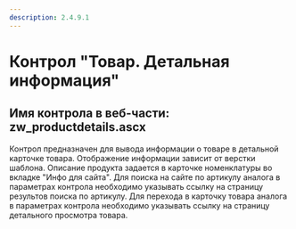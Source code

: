 ```yaml
---
description: 2.4.9.1
---
```


# Контрол "Товар. Детальная информация"

## Имя контрола в веб-части: zw\_productdetails.ascx

Контрол предназначен для вывода информации о товаре в детальной карточке товара. Отображение информации зависит от верстки шаблона. Описание продукта задается в карточке номенклатуры во вкладке "Инфо для сайта". Для поиска на сайте по артикулу аналога в параметрах контрола необходимо указывать ссылку на страницу результов поиска по артикулу. Для перехода в карточку товара аналога в параметрах контрола необходимо указывать ссылку на страницу детального просмотра товара.

